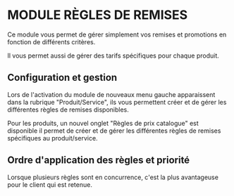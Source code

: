 
# MODULE RÈGLES DE REMISES

Ce module vous permet de gérer simplement vos remises et promotions en fonction de différents critères.

Il vous permet aussi de gérer des tarifs spécifiques pour chaque produit.

## Configuration et gestion

Lors de l'activation du module de nouveaux menu gauche apparaissent dans la rubrique "Produit/Service", 
ils vous permettent créer et de gérer les différentes règles de remises disponibles.

Pour les produits, un nouvel onglet "Règles de prix catalogue" est disponible il permet de 
créer et de gérer les différentes règles de remises spécifiques au produit/service.

## Ordre d'application des règles et priorité

Lorsque plusieurs règles sont en concurrence, c'est la plus avantageuse pour le client qui est retenue.
